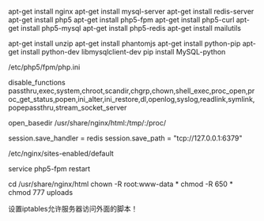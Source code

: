 apt-get install nginx
apt-get install mysql-server
apt-get install redis-server
apt-get install php5
apt-get install php5-fpm
apt-get install php5-curl
apt-get install php5-mysql
apt-get install php5-redis
apt-get install mailutils



apt-get install unzip
apt-get install phantomjs
apt-get install python-pip
 apt-get install python-dev libmysqlclient-dev
pip install MySQL-python


/etc/php5/fpm/php.ini

disable_functions
passthru,exec,system,chroot,scandir,chgrp,chown,shell_exec,proc_open,proc_get_status,popen,ini_alter,ini_restore,dl,openlog,syslog,readlink,symlink,popepassthru,stream_socket_server

open_basedir	/usr/share/nginx/html:/tmp/:/proc/

session.save_handler = redis
session.save_path = "tcp://127.0.0.1:6379"


/etc/nginx/sites-enabled/default

service php5-fpm restart


cd /usr/share/nginx/html
chown -R root:www-data *
chmod -R 650 *
chmod 777 uploads


设置iptables允许服务器访问外面的脚本！